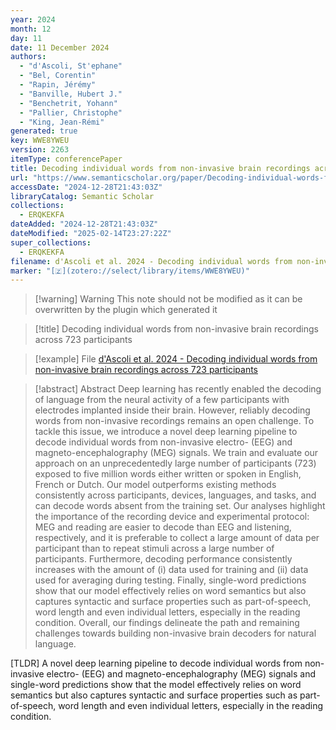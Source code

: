 ```yaml
---
year: 2024
month: 12
day: 11
date: 11 December 2024
authors:
  - "d'Ascoli, St'ephane"
  - "Bel, Corentin"
  - "Rapin, Jérémy"
  - "Banville, Hubert J."
  - "Benchetrit, Yohann"
  - "Pallier, Christophe"
  - "King, Jean-Rémi"
generated: true
key: WWE8YWEU
version: 2263
itemType: conferencePaper
title: Decoding individual words from non-invasive brain recordings across 723 participants
url: "https://www.semanticscholar.org/paper/Decoding-individual-words-from-non-invasive-brain-d'Ascoli-Bel/c81f6c09a99f8fa978be184982d9407202d3439b"
accessDate: "2024-12-28T21:43:03Z"
libraryCatalog: Semantic Scholar
collections:
  - ERQKEKFA
dateAdded: "2024-12-28T21:43:03Z"
dateModified: "2025-02-14T23:27:22Z"
super_collections:
  - ERQKEKFA
filename: d'Ascoli et al. 2024 - Decoding individual words from non-invasive brain recordings across 723 participants
marker: "[🇿](zotero://select/library/items/WWE8YWEU)"
---
```


>[!warning] Warning
> This note should not be modified as it can be overwritten by the plugin which generated it

> [!title] Decoding individual words from non-invasive brain recordings across 723 participants

> [!example] File
> [d'Ascoli et al. 2024 - Decoding individual words from non-invasive brain recordings across 723 participants](d'Ascoli%20et%20al.%202024%20-%20Decoding%20individual%20words%20from%20non-invasive%20brain%20recordings%20across%20723%20participants.pdf)

> [!abstract] Abstract
> Deep learning has recently enabled the decoding of language from the neural activity of a few participants with electrodes implanted inside their brain. However, reliably decoding words from non-invasive recordings remains an open challenge. To tackle this issue, we introduce a novel deep learning pipeline to decode individual words from non-invasive electro- (EEG) and magneto-encephalography (MEG) signals. We train and evaluate our approach on an unprecedentedly large number of participants (723) exposed to five million words either written or spoken in English, French or Dutch. Our model outperforms existing methods consistently across participants, devices, languages, and tasks, and can decode words absent from the training set. Our analyses highlight the importance of the recording device and experimental protocol: MEG and reading are easier to decode than EEG and listening, respectively, and it is preferable to collect a large amount of data per participant than to repeat stimuli across a large number of participants. Furthermore, decoding performance consistently increases with the amount of (i) data used for training and (ii) data used for averaging during testing. Finally, single-word predictions show that our model effectively relies on word semantics but also captures syntactic and surface properties such as part-of-speech, word length and even individual letters, especially in the reading condition. Overall, our findings delineate the path and remaining challenges towards building non-invasive brain decoders for natural language.

[TLDR] A novel deep learning pipeline to decode individual words from non-invasive electro- (EEG) and magneto-encephalography (MEG) signals and single-word predictions show that the model effectively relies on word semantics but also captures syntactic and surface properties such as part-of-speech, word length and even individual letters, especially in the reading condition.

